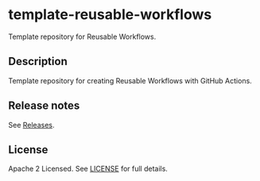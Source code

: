 # template-reusable-workflows

Template repository for Reusable Workflows.

## Description

Template repository for creating Reusable Workflows with GitHub Actions.

## Release notes

See [Releases](https://github.com/tmknom/template-reusable-workflows/releases).

## License

Apache 2 Licensed. See [LICENSE](/LICENSE) for full details.
